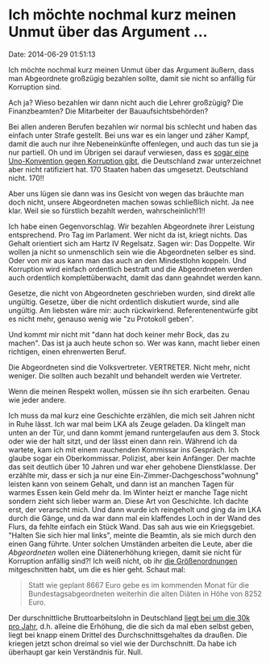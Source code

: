 Ich möchte nochmal kurz meinen Unmut über das Argument \...
===========================================================

Date: 2014-06-29 01:51:13

Ich möchte nochmal kurz meinen Unmut über das Argument äußern, dass man
Abgeordnete großzügig bezahlen sollte, damit sie nicht so anfällig für
Korruption sind.

Ach ja? Wieso bezahlen wir dann nicht auch die Lehrer großzügig? Die
Finanzbeamten? Die Mitarbeiter der Bauaufsichtsbehörden?

Bei allen anderen Berufen bezahlen wir normal bis schlecht und haben das
einfach unter Strafe gestellt. Bei uns war es ein langer und zäher
Kampf, damit die auch nur ihre Nebeneinkünfte offenlegen, und auch das
tun sie ja nur partiell. Oh und im Übrigen sei darauf verwiesen, dass es
[sogar eine Uno-Konvention gegen Korruption
gibt](https://de.wikipedia.org/wiki/Abgeordnetenbestechung#UN-Konvention_gegen_Korruption),
die Deutschland zwar unterzeichnet aber nicht ratifiziert hat. 170
Staaten haben das umgesetzt. Deutschland nicht. 170!!

Aber uns lügen sie dann was ins Gesicht von wegen das bräuchte man doch
nicht, unsere Abgeordneten machen sowas schließlich nicht. Ja nee klar.
Weil sie so fürstlich bezahlt werden, wahrscheinlich!1!!

Ich habe einen Gegenvorschlag. Wir bezahlen Abgeordnete ihrer Leistung
entsprechend. Pro Tag im Parlament. Wer nicht da ist, kriegt nichts. Das
Gehalt orientiert sich am Hartz IV Regelsatz. Sagen wir: Das Doppelte.
Wir wollen ja nicht so unmenschlich sein wie die Abgeordneten selber es
sind. Oder von mir aus kann man das auch an den Mindestlohn koppeln. Und
Korruption wird einfach ordentlich bestraft und die Abgeordneten werden
auch ordentlich komplettüberwacht, damit das dann geahndet werden kann.

Gesetze, die nicht von Abgeordneten geschrieben wurden, sind direkt alle
ungültig. Gesetze, über die nicht ordentlich diskutiert wurde, sind alle
ungültig. Am liebsten wäre mir: auch rückwirkend. Referentenentwürfe
gibt es nicht mehr, genauso wenig wie \"zu Protokoll geben\".

Und kommt mir nicht mit \"dann hat doch keiner mehr Bock, das zu
machen\". Das ist ja auch heute schon so. Wer was kann, macht lieber
einen richtigen, einen ehrenwerten Beruf.

Die Abgeordneten sind die Volksvertreter. VERTRETER. Nicht mehr, nicht
weniger. Die sollten auch bezahlt und behandelt werden wie Vertreter.

Wenn die meinen Respekt wollen, müssen sie ihn sich erarbeiten. Genau
wie jeder andere.

Ich muss da mal kurz eine Geschichte erzählen, die mich seit Jahren
nicht in Ruhe lässt. Ich war mal beim LKA als Zeuge geladen. Da klingelt
man unten an der Tür, und dann kommt jemand runtergelaufen aus dem 3.
Stock oder wie der halt sitzt, und der lässt einen dann rein. Während
ich da wartete, kam ich mit einem rauchenden Kommissar ins Gespräch. Ich
glaube sogar ein Oberkommissar. Polizist, aber kein Anfänger. Der machte
das seit deutlich über 10 Jahren und war eher gehobene Dienstklasse. Der
erzählte mir, dass er sich ja nur eine
Ein-Zimmer-Dachgeschoss\"wohnung\" leisten kann von seinem Gehalt, und
dann ist an manchen Tagen für warmes Essen kein Geld mehr da. Im Winter
heizt er manche Tage nicht sondern zieht sich lieber warm an. Diese Art
von Geschichte. Ich dachte erst, der verarscht mich. Und dann wurde ich
reingeholt und ging da im LKA durch die Gänge, und da war dann mal ein
klaffendes Loch in der Wand des Flurs, da fehlte einfach ein Stück Wand.
Das sah aus wie ein Kriegsgebiet. \"Halten Sie sich hier mal links\",
meinte die Beamtin, als sie mich durch den einen Gang führte. Unter
solchen Umständen arbeiten die Leute, aber die *Abgeordneten* wollen
eine Diätenerhöhung kriegen, damit sie nicht für Korruption anfällig
sind?! Ich weiß nicht, ob ihr [die
Größenordnungen](http://www.spiegel.de/politik/deutschland/diaetenerhoehung-joachim-gauck-blockiert-gesetz-zu-abgeordnetenbezuegen-a-978010.html)
mitgeschnitten habt, um die es hier geht. Schaut mal:

> Statt wie geplant 8667 Euro gebe es im kommenden Monat für die
> Bundestagsabgeordneten weiterhin die alten Diäten in Höhe von 8252
> Euro.

Der durschnittliche Bruttoarbeitslohn in Deutschland [liegt bei um die
30k pro
Jahr](http://de.statista.com/statistik/daten/studie/164047/umfrage/jahresarbeitslohn-in-deutschland-seit-1960/),
d.h. alleine die Erhöhung, die die sich da mal eben selbst geben, liegt
bei knapp einem Drittel des Durchschnittsgehaltes da draußen. Die
kriegen jetzt schon dreimal so viel wie der Durchschnitt. Da habe ich
überhaupt gar kein Verständnis für. Null.
